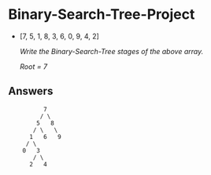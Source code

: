 # Binary-Search-Tree-Project
- [7, 5, 1, 8, 3, 6, 0, 9, 4, 2] 

     *Write the Binary-Search-Tree stages of the above array.*
     
     *Root = 7*

## Answers
```
          7
         / \
        5   8
       / \   \  
      1   6   9
     / \   
    0   3 
       / \
      2   4  
```      
      

